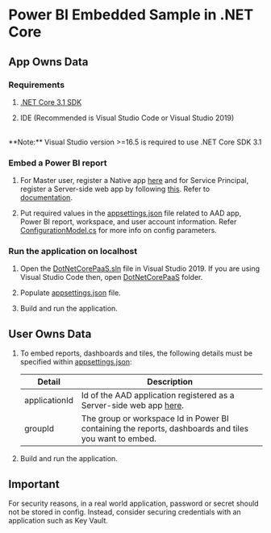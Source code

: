 # Power BI Embedded Sample in .NET Core

## App Owns Data

### Requirements

1. [.NET Core 3.1 SDK](https://aka.ms/netcore31)

2. IDE (Recommended is Visual Studio Code or Visual Studio 2019)
<br>
**Note:** Visual Studio version >=16.5 is required to use .NET Core SDK 3.1

  

### Embed a Power BI report

1. For Master user, register a Native app [here](https://aka.ms/embedsetup/AppOwnsData) and for Service Principal, register a Server-side web app by following [this](https://aka.ms/EmbedServicePrincipal). Refer to [documentation](https://aka.ms/RegisterPowerBIApp).

2. Put required values in the [appsettings.json](App%20Owns%20Data/DotNetCorePaaS/appsettings.json) file related to AAD app, Power BI report, workspace, and user account information. Refer [ConfigurationModel.cs](App%20Owns%20Data/DotNetCorePaaS/Models/ConfigurationModel.cs) for more info on config parameters.

  

### Run the application on localhost

1. Open the [DotNetCorePaaS.sln](App%20Owns%20Data/DotNetCorePaaS.sln) file in Visual Studio 2019. If you are using Visual Studio Code then, open [DotNetCorePaaS](App%20Owns%20Data/DotNetCorePaaS) folder.

2. Populate [appsettings.json](App%20Owns%20Data/DotNetCorePaaS/appsettings.json) file.

3. Build and run the application.



## User Owns Data

1. To embed reports, dashboards and tiles, the following details must be specified within [appsettings.json](User%20Owns%20Data/NetCore-Sample/appsettings.json):

    | Detail        | Description                                                                                           |
    |---------------|-------------------------------------------------------------------------------------------------------|
    | applicationId | Id of the AAD application registered as a Server-side web app [here](https://aka.ms/embedsetup/UserOwnsData).|
    | groupId       | The group or workspace Id in Power BI containing the reports, dashboards and tiles you want to embed. |

2. Build and run the application.

## Important

For security reasons, in a real world application, password or secret should not be stored in config. Instead, consider securing credentials with an application such as Key Vault.

